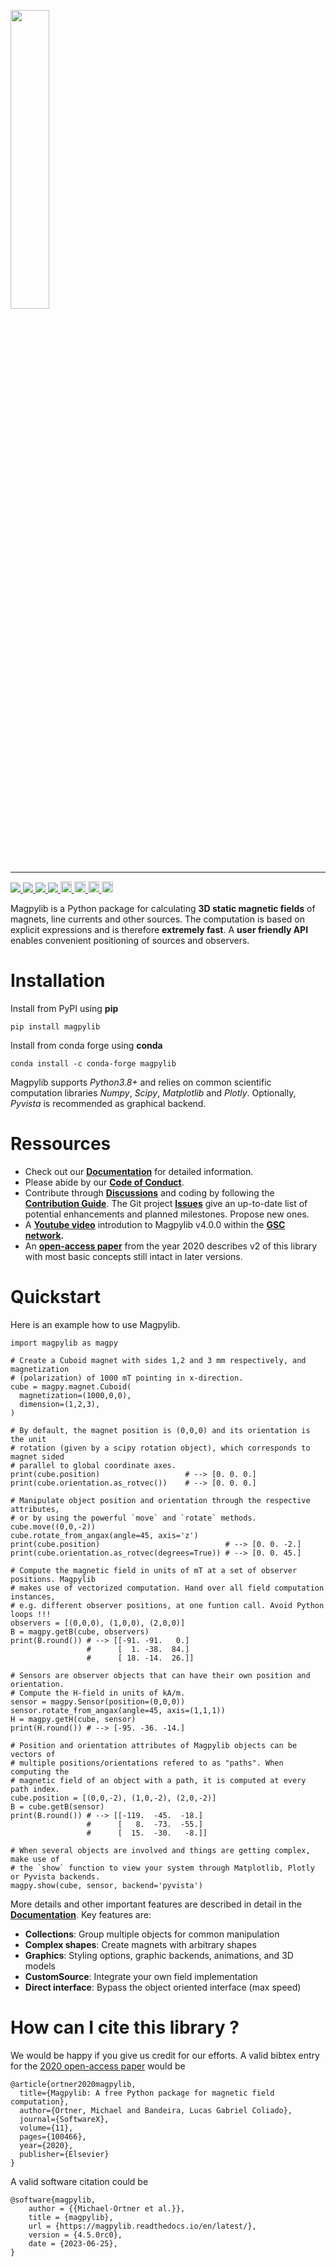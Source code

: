 
<p align="left"><img align="center" src=docs/_static/images/magpylib_flag.png width=35%>
</p>

---

<div>
<a href="https://opensource.org/licenses/BSD-2-Clause"> <img src="https://img.shields.io/badge/License-BSD_2--Clause-orange.svg">
</a>
<a href="https://github.com/magpylib/magpylib/actions/workflows/python-app.yml"> <img src="https://github.com/magpylib/magpylib/actions/workflows/python-app.yml/badge.svg">
</a>
<a href="https://magpylib.readthedocs.io/en/latest/"> <img src="https://readthedocs.org/projects/magpylib/badge/?version=latest">
</a>
<a href="https://codecov.io/gh/magpylib/magpylib"> <img src="https://codecov.io/gh/magpylib/magpylib/branch/main/graph/badge.svg">
</a>
<a href="https://pypi.org/project/magpylib/"> <img src="https://badge.fury.io/py/magpylib.svg" alt="PyPI version" height="18">
</a>
<a href="https://anaconda.org/conda-forge/magpylib"> <img src="https://anaconda.org/conda-forge/magpylib/badges/version.svg" alt="Conda Cloud" height="18">
</a>
<a href="https://mybinder.org/v2/gh/magpylib/magpylib/4.5.0rc0?filepath=docs%2Fexamples"> <img src="https://mybinder.org/badge_logo.svg" alt="MyBinder link" height="18">
</a>
<a href="https://github.com/psf/black"> <img src="https://img.shields.io/badge/code%20style-black-000000.svg" alt="black" height="18">
</a>
</div>

Magpylib is a Python package for calculating **3D static magnetic fields** of magnets, line currents and other sources. The computation is based on explicit expressions and is therefore **extremely fast**. A **user friendly API** enables convenient positioning of sources and observers.

# Installation

Install from PyPI using **pip**
```
pip install magpylib
```
Install from conda forge using **conda**
```
conda install -c conda-forge magpylib
```
Magpylib supports _Python3.8+_ and relies on common scientific computation libraries _Numpy_, _Scipy_, _Matplotlib_ and _Plotly_. Optionally, _Pyvista_ is recommended as graphical backend.

# Ressources

 - Check out our **[Documentation](https://magpylib.readthedocs.io/en/latest)** for detailed information.
 - Please abide by our **[Code of Conduct](https://github.com/magpylib/magpylib/blob/main/CODE_OF_CONDUCT.md)**.
 - Contribute through **[Discussions](https://github.com/magpylib/magpylib/discussions)** and coding by following the **[Contribution Guide](https://github.com/magpylib/magpylib/blob/main/CONTRIBUTING.md)**. The Git project **[Issues](https://github.com/magpylib/magpylib/issues)** give an up-to-date list of potential enhancements and planned milestones. Propose new ones.
 - A **[Youtube video](https://www.youtube.com/watch?v=LeUx6cM1vcs)** introdution to Magpylib v4.0.0 within the **[GSC network](https://www.internationalcollaboration.org/).**
- An **[open-access paper](https://www.sciencedirect.com/science/article/pii/S2352711020300170)** from the year 2020 describes v2 of this library with most basic concepts still intact in later versions.

# Quickstart

Here is an example how to use Magpylib.

```python3
import magpylib as magpy

# Create a Cuboid magnet with sides 1,2 and 3 mm respectively, and magnetization
# (polarization) of 1000 mT pointing in x-direction.
cube = magpy.magnet.Cuboid(
  magnetization=(1000,0,0),
  dimension=(1,2,3),
)

# By default, the magnet position is (0,0,0) and its orientation is the unit
# rotation (given by a scipy rotation object), which corresponds to magnet sided
# parallel to global coordinate axes.
print(cube.position)                   # --> [0. 0. 0.]
print(cube.orientation.as_rotvec())    # --> [0. 0. 0.]

# Manipulate object position and orientation through the respective attributes,
# or by using the powerful `move` and `rotate` methods.
cube.move((0,0,-2))
cube.rotate_from_angax(angle=45, axis='z')
print(cube.position)                            # --> [0. 0. -2.]
print(cube.orientation.as_rotvec(degrees=True)) # --> [0. 0. 45.]

# Compute the magnetic field in units of mT at a set of observer positions. Magpylib
# makes use of vectorized computation. Hand over all field computation instances,
# e.g. different observer positions, at one funtion call. Avoid Python loops !!!
observers = [(0,0,0), (1,0,0), (2,0,0)]
B = magpy.getB(cube, observers)
print(B.round()) # --> [[-91. -91.   0.]
                 #      [  1. -38.  84.]
                 #      [ 18. -14.  26.]]

# Sensors are observer objects that can have their own position and orientation.
# Compute the H-field in units of kA/m.
sensor = magpy.Sensor(position=(0,0,0))
sensor.rotate_from_angax(angle=45, axis=(1,1,1))
H = magpy.getH(cube, sensor)
print(H.round()) # --> [-95. -36. -14.]

# Position and orientation attributes of Magpylib objects can be vectors of
# multiple positions/orientations refered to as "paths". When computing the
# magnetic field of an object with a path, it is computed at every path index.
cube.position = [(0,0,-2), (1,0,-2), (2,0,-2)]
B = cube.getB(sensor)
print(B.round()) # --> [[-119.  -45.  -18.]
                 #      [   8.  -73.  -55.]
                 #      [  15.  -30.   -8.]]

# When several objects are involved and things are getting complex, make use of
# the `show` function to view your system through Matplotlib, Plotly or Pyvista backends.
magpy.show(cube, sensor, backend='pyvista')
```

More details and other important features are described in detail in the **[Documentation](https://magpylib.readthedocs.io/en/latest)**. Key features are:

- **Collections**: Group multiple objects for common manipulation
- **Complex shapes**: Create magnets with arbitrary shapes
- **Graphics**: Styling options, graphic backends, animations, and 3D models
- **CustomSource**: Integrate your own field implementation
- **Direct interface**: Bypass the object oriented interface (max speed)

# How can I cite this library ?

We would be happy if you give us credit for our efforts. A valid bibtex entry for the [2020 open-access paper](https://www.sciencedirect.com/science/article/pii/S2352711020300170) would be

```
@article{ortner2020magpylib,
  title={Magpylib: A free Python package for magnetic field computation},
  author={Ortner, Michael and Bandeira, Lucas Gabriel Coliado},
  journal={SoftwareX},
  volume={11},
  pages={100466},
  year={2020},
  publisher={Elsevier}
}
```

A valid software citation could be

```
@software{magpylib,
    author = {{Michael-Ortner et al.}},
    title = {magpylib},
    url = {https://magpylib.readthedocs.io/en/latest/},
    version = {4.5.0rc0},
    date = {2023-06-25},
}
```
